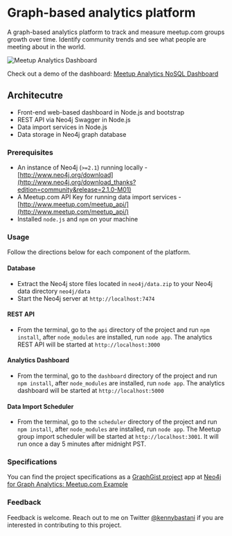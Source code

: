 # Graph-based analytics platform

A graph-based analytics platform to track and measure meetup.com groups growth over time. Identify community trends and see what people are meeting about in the world. 

![Meetup Analytics Dashboard](https://raw.githubusercontent.com/kbastani/meetup-analytics/master/docs/images/Meetup%20Analytics%20Dashboard%20-%20Screen.png)

Check out a demo of the dashboard: [Meetup Analytics NoSQL Dashboard](http://meetup-analytics-dashboard.herokuapp.com/)

## Architecutre

* Front-end web-based dashboard in Node.js and bootstrap
* REST API via Neo4j Swagger in Node.js
* Data import services in Node.js
* Data storage in Neo4j graph database

### Prerequisites

* An instance of Neo4j (`>=2.1`) running locally - [http://www.neo4j.org/download](http://www.neo4j.org/download_thanks?edition=community&release=2.1.0-M01)
* A Meetup.com API Key for running data import services - [http://www.meetup.com/meetup_api/](http://www.meetup.com/meetup_api/)
* Installed `node.js` and `npm` on your machine

### Usage

Follow the directions below for each component of the platform.

#### Database

* Extract the Neo4j store files located in `neo4j/data.zip` to your Neo4j data directory `neo4j/data`
* Start the Neo4j server at `http://localhost:7474`

#### REST API

* From the terminal, go to the `api` directory of the project and run `npm install`, after `node_modules` are installed, run `node app`. The analytics REST API will be started at `http://localhost:3000`

#### Analytics Dashboard
* From the terminal, go to the `dashboard` directory of the project and run `npm install`, after `node_modules` are installed, run `node app`. The analytics dashboard will be started at `http://localhost:5000`

#### Data Import Scheduler
* From the terminal, go to the `scheduler` directory of the project and run `npm install`, after `node_modules` are installed, run `node app`. The Meetup group import scheduler will be started at `http://localhost:3001`. It will run once a day 5 minutes after midnight PST.

### Specifications

You can find the project specifications as a [GraphGist project](http://gist.neo4j.org) app at [Neo4j for Graph Analytics: Meetup.com Example](http://gist.neo4j.org/?e2e0e4469917729765fe)

### Feedback

Feedback is welcome. Reach out to me on Twitter [@kennybastani](http://www.twitter.com/kennybastani) if you are interested in contributing to this project. 

